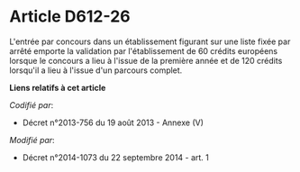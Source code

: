 # Article D612-26

L'entrée par concours dans un établissement figurant sur une liste fixée par arrêté emporte la validation par l'établissement
de 60 crédits européens lorsque le concours a lieu à l'issue de la première année et de 120 crédits lorsqu'il a lieu à
l'issue d'un parcours complet.

**Liens relatifs à cet article**

_Codifié par_:

  - Décret n°2013-756 du 19 août 2013 -  Annexe (V)

_Modifié par_:

  - Décret n°2014-1073 du 22 septembre 2014 - art. 1
